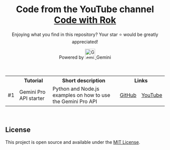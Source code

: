 <div align="center">

# Code from the YouTube channel<br> [Code with Rok](https://www.youtube.com/@codewithrok)

Enjoying what you find in this repository? Your star ⭐ would be greatly appreciated!

<div>
  <span>Powered by </span>
  <a target="_blank" rel="noopener noreferrer" href="https://deepmind.google/technologies/gemini">
    <img src="https://github.com/rokbenko/google-generativeai-api-tutorials/blob/main/gemini.gif?raw=true" alt="Gemini" style="max-width: 100%;height: 32px;">
  </a>
  <span> Gemini</span>
</div>

<br>

</div>

<br>

<table>
  <tr>
    <th></th>
    <th>Tutorial</th>
    <th>Short description</th>
    <th colspan="2">Links</th>
  </tr>
  <tr>
    <td>#1</td>
    <td>Gemini Pro API starter</td>
    <td>Python and Node.js examples on how to use the Gemini Pro API</td>
    <td>
      <a href="https://github.com/rokbenko/google-ai-api-tutorials/tree/main/Tutorials/1%20Gemini%20Pro%20API%20starter">GitHub</a>
    </td>
    <td>
      <a href="https://youtu.be/0qv_4x1K6hU">YouTube</a>
    </td>
  </tr>
</table>

<br>

## License

This project is open source and available under the [MIT License](https://github.com/rokbenko/google-generativeai-api-tutorials/blob/main/LICENSE).

